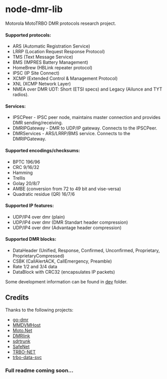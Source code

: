 # node-dmr-lib
Motorola MotoTRBO DMR protocols research project.

#### Supported protocols:
- ARS (Automatic Registration Service)
- LRRP (Location Request Response Protocol)
- TMS (Text Message Service)
- BMS (IMPRES Battery Management)
- HomeBrew (HBLink repeater protocol)
- IPSC (IP Site Connect)
- XCMP (Extended Control & Management Protocol)
- XNL (XCMP Network Layer)
- NMEA over DMR UDT: Short (ETSI specs) and Legacy (Ailunce and TYT radios).

#### Services:
- IPSCPeer - IPSC peer node, maintains master connection and provides DMR sending/receiving.
- DMRIPGateway - DMR to UDP/IP gateway. Connects to the IPSCPeer.
- DMRServices - ARS/LRRP/BMS service. Connects to the DMRIPGateway.

#### Supported encodings/checksums:
- BPTC 196/96
- CRC 9/16/32
- Hamming
- Trellis
- Golay 20/8/7
- AMBE (conversion from 72 to 49 bit and vise-versa)
- Quadratic residue (QR) 16/7/6

#### Supported IP features:
- UDP/IP4 over dmr (plain)
- UDP/IP4 over dmr (DMR Standart header compression)
- UDP/IP4 over dmr (Advantage header compression)

#### Supported DMR blocks:
- DataHeader (Unified, Response, Confirmed, Unconfirmed, Proprietary, ProprietaryCompressed)
- CSBK (CallAlertACK, CallEmergency, Preamble)
- Rate 1/2 and 3/4 data
- DataBlock with CRC32 (encapsulates IP packets)

Some development information can be found in [dev](dev) folder.



## Credits
Thanks to the following projects:
- [go-dmr](https://github.com/pd0mz/go-dmr)
- [MMDVMHost](https://github.com/g4klx/MMDVMHost)
- [Moto.Net](https://github.com/pboyd04/Moto.Net)
- [DMRlink](https://github.com/HBLink-org/DMRlink)
- [sdrtrunk](https://github.com/DSheirer/sdrtrunk)
- [SafeNet](https://git.safemobile.org/laurentiu.constantin/SafeNet)
- [TRBO-NET](https://github.com/KD8EYF/TRBO-NET)
- [trbo-data-svc](https://github.com/jelimoore/trbodatasvc)



       
### Full readme coming soon...